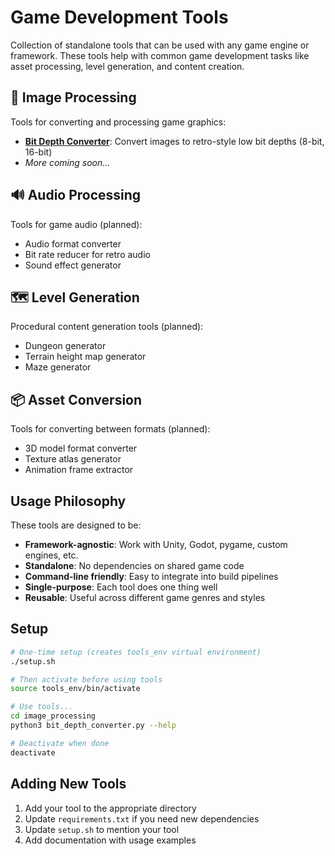 # Game Development Tools

Collection of standalone tools that can be used with any game engine or framework. These tools help with common game development tasks like asset processing, level generation, and content creation.

## 🎨 Image Processing

Tools for converting and processing game graphics:

- **[Bit Depth Converter](image_processing/bit_depth_converter.py)**: Convert images to retro-style low bit depths (8-bit, 16-bit)
- *More coming soon...*

## 🔊 Audio Processing

Tools for game audio (planned):

- Audio format converter
- Bit rate reducer for retro audio
- Sound effect generator

## 🗺️ Level Generation

Procedural content generation tools (planned):

- Dungeon generator
- Terrain height map generator
- Maze generator

## 📦 Asset Conversion

Tools for converting between formats (planned):

- 3D model format converter
- Texture atlas generator
- Animation frame extractor

## Usage Philosophy

These tools are designed to be:

- **Framework-agnostic**: Work with Unity, Godot, pygame, custom engines, etc.
- **Standalone**: No dependencies on shared game code
- **Command-line friendly**: Easy to integrate into build pipelines
- **Single-purpose**: Each tool does one thing well
- **Reusable**: Useful across different game genres and styles

## Setup

```bash
# One-time setup (creates tools_env virtual environment)
./setup.sh

# Then activate before using tools
source tools_env/bin/activate

# Use tools...
cd image_processing
python3 bit_depth_converter.py --help

# Deactivate when done
deactivate
```

## Adding New Tools

1. Add your tool to the appropriate directory
2. Update `requirements.txt` if you need new dependencies  
3. Update `setup.sh` to mention your tool
4. Add documentation with usage examples